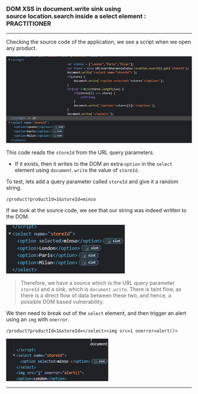 ### DOM XSS in document.write sink using source location.search inside a select element : PRACTITIONER

---

Checking the source code of the application, we see a script when we open any product.

![jstore](./screenshots/jstore.png)

This code reads the `storeId` from the URL query parameters.
- If it exists, then it writes to the DOM an extra `option` in the `select` element using `document.write` the value of `storeId`.

To test, lets add a query parameter called `storeId` and give it a random string.
```
/product?productId=1&storeId=minso
```

If we look at the source code, we see that our string was indeed written to the DOM.

![mins](./screenshots/minsy.png)

> Therefore, we have a *source* which is the URL query parameter `storeId` and a *sink*, which is `document.write`. There is taint flow, as there is a direct flow of data between these two, and hence, a possible DOM based vulnerability.

We then need to break out of the `select` element, and then trigger an alert using an `img` with `onerror`.
```
/product?productId=1&storeId=</select><img src=1 onerror=alert()>
```

![](./screenshots/lab4-1.png)

---
